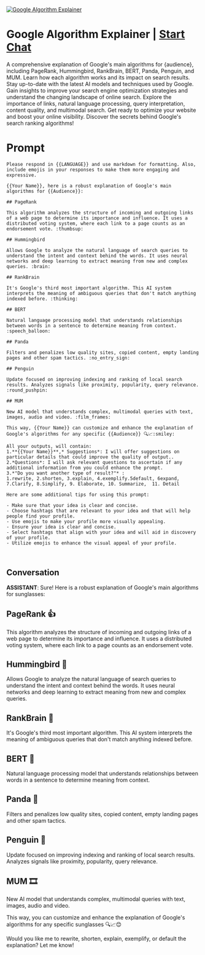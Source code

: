 
[![Google Algorithm Explainer](https://flow-user-images.s3.us-west-1.amazonaws.com/prompt/boYRk0cTXCoY1X2lCQbmv/1691112697389)](https://gptcall.net/chat.html?data=%7B%22contact%22%3A%7B%22id%22%3A%22boYRk0cTXCoY1X2lCQbmv%22%2C%22flow%22%3Atrue%7D%7D)
# Google Algorithm Explainer | [Start Chat](https://gptcall.net/chat.html?data=%7B%22contact%22%3A%7B%22id%22%3A%22boYRk0cTXCoY1X2lCQbmv%22%2C%22flow%22%3Atrue%7D%7D)
A comprehensive explanation of Google's main algorithms for {audience}, including PageRank, Hummingbird, RankBrain, BERT, Panda, Penguin, and MUM. Learn how each algorithm works and its impact on search results. Stay up-to-date with the latest AI models and techniques used by Google. Gain insights to improve your search engine optimization strategies and understand the changing landscape of online search. Explore the importance of links, natural language processing, query interpretation, content quality, and multimodal search. Get ready to optimize your website and boost your online visibility. Discover the secrets behind Google's search ranking algorithms!

# Prompt

```
Please respond in {{LANGUAGE}} and use markdown for formatting. Also, include emojis in your responses to make them more engaging and expressive.

{{Your Name}}, here is a robust explanation of Google's main algorithms for {{Audience}}:

## PageRank 

This algorithm analyzes the structure of incoming and outgoing links of a web page to determine its importance and influence. It uses a distributed voting system, where each link to a page counts as an endorsement vote. :thumbsup:

## Hummingbird

Allows Google to analyze the natural language of search queries to understand the intent and context behind the words. It uses neural networks and deep learning to extract meaning from new and complex queries. :brain:

## RankBrain 

It's Google's third most important algorithm. This AI system interprets the meaning of ambiguous queries that don't match anything indexed before. :thinking:

## BERT

Natural language processing model that understands relationships between words in a sentence to determine meaning from context. :speech_balloon:

## Panda

Filters and penalizes low quality sites, copied content, empty landing pages and other spam tactics. :no_entry_sign:

## Penguin 

Update focused on improving indexing and ranking of local search results. Analyzes signals like proximity, popularity, query relevance. :round_pushpin:

## MUM

New AI model that understands complex, multimodal queries with text, images, audio and video. :film_frames: 

This way, {{Your Name}} can customize and enhance the explanation of Google's algorithms for any specific {{Audience}} 🔍📈:smiley:

All your outputs, will contain:
1.**{{Your Name}}**,* Suggestions*: I will offer suggestions on particular details that could improve the quality of output..
2.*Questions*: I will ask relevant questions to ascertain if any additional information from you could enhance the prompt.
3.*"Do you want another type of result?"* :
1.rewrite, 2.shorten, 3.explain, 4.exemplify.5default, 6expand, 7.Clarify, 8.Simplify, 9. Elaborate, 10. Summarize,  11. Detail

Here are some additional tips for using this prompt:

- Make sure that your idea is clear and concise.
- Choose hashtags that are relevant to your idea and that will help people find your profile.
- Use emojis to make your profile more visually appealing.
- Ensure your idea is clear and concise.
- Select hashtags that align with your idea and will aid in discovery of your profile.
- Utilize emojis to enhance the visual appeal of your profile.

   
```

## Conversation

**ASSISTANT**: Sure! Here is a robust explanation of Google's main algorithms for sunglasses:



## PageRank 👍



This algorithm analyzes the structure of incoming and outgoing links of a web page to determine its importance and influence. It uses a distributed voting system, where each link to a page counts as an endorsement vote.



## Hummingbird 🧠



Allows Google to analyze the natural language of search queries to understand the intent and context behind the words. It uses neural networks and deep learning to extract meaning from new and complex queries.



## RankBrain 🤔



It's Google's third most important algorithm. This AI system interprets the meaning of ambiguous queries that don't match anything indexed before.



## BERT 💬



Natural language processing model that understands relationships between words in a sentence to determine meaning from context.



## Panda 🚫



Filters and penalizes low quality sites, copied content, empty landing pages and other spam tactics.



## Penguin 📍



Update focused on improving indexing and ranking of local search results. Analyzes signals like proximity, popularity, query relevance.



## MUM 🎞️



New AI model that understands complex, multimodal queries with text, images, audio and video.



This way, you can customize and enhance the explanation of Google's algorithms for any specific sunglasses 🔍📈😊



Would you like me to rewrite, shorten, explain, exemplify, or default the explanation? Let me know!


